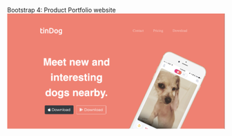 Bootstrap 4: Product Portfolio website
![Screenshot of website](https://github.com/sophadethrithya/firstBootstrapWebPage/blob/master/website_screenshot.png)

